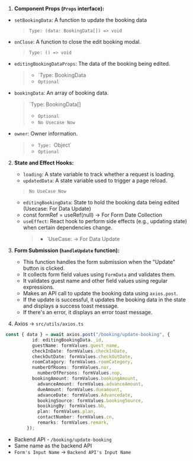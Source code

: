 1. **Component Props (`Props` interface):**
- `setBookingData`: A function to update the booking data 
   > `Type: (data: BookingData[]) => void`
- `onClose`: A function to close the edit booking modal.
   > `Type: () => void`
- `editingBookingDataProps`: The data of the booking being edited.
   > - `Type: BookingData
   > - `Optional` 
      
- `bookingData`: An array of booking data.
   > `Type: BookingData[]
   > - `Optional`
   > - `No Usecase Now`
- `owner`: Owner information.
   > - `Type: `Object`
   > - `Optional`
     


2. **State and Effect Hooks:**
    - `loading`: A state variable to track whether a request is loading.
    - `updatedData`: A state variable used to trigger a page reload. 
    > `No UseCase Now`
    - `editingBookingData`: State to hold the booking data being edited (Usecase: For Data Update)
    - const formRef = useRef<HTMLFormElement>(null) -> For Form Date Collection
    - `useEffect`: React hook to perform side effects (e.g., updating state) when certain dependencies change.
      > - `UseCase: -> For Data Update

3. **Form Submission (`handleUpdate` function):**
    - This function handles the form submission when the "Update" button is clicked.
    - It collects form field values using `FormData` and validates them.
    - It validates guest name and other field values using regular expressions.
    - Makes an API call to update the booking data using `axios.post`.
    - If the update is successful, it updates the booking data in the state and displays a success toast message.
    - If there's an error, it displays an error toast message.
4. Axios -> `src/utils/axios.ts`
```ts
const { data } = await axios.post("/booking/update-booking", {
          id: editingBookingData._id,
          guestName: formValues.guest_name,
          checkInDate: formValues.checkInDate,
          checkOutDate: formValues.checkOutDate,
          roomCatagory: formValues.roomCategory,
          numberOfRooms: formValues.nor,
            numberOfPersons: formValues.nop,
          bookingAmount: formValues.bookingAmount,
            advanceAmount: formValues.advanceAmount,
            dueAmount: formValues.dueamount,
            advanceDate: formValues.Advancedate,
            bookingSource: formValues.bookingSource,
            booikingBy: formValues.bb,
            plan: formValues.plan,
            contactNumber: formValues.cn,
            remarks: formValues.remark,
        });
```
- Backend API - `/booking/update-booking`
- Same name as the backend API
- `Form's Input Name` -> `Backend API's Input Name`
